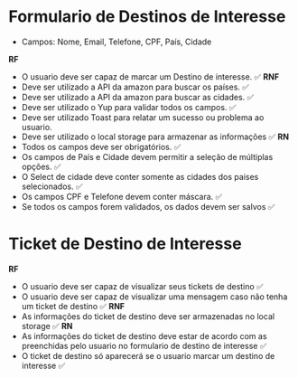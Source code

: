# Formulario de Destinos de Interesse
- Campos: Nome, Email, Telefone, CPF, País, Cidade

**RF**
- O usuario deve ser capaz de marcar um Destino de interesse. ✅
**RNF**
- Deve ser utilizado a API da amazon para buscar os países. ✅
- Deve ser utilizado a API da amazon para buscar as cidades. ✅
- Deve ser utilizado o Yup para validar todos os campos. ✅
- Deve ser utilizado Toast para relatar um sucesso ou problema ao usuario.
- Deve ser utilizado o local storage para armazenar as informações ✅
**RN**
- Todos os campos deve ser obrigatórios. ✅
- Os campos de País e Cidade devem permitir a seleção de múltiplas opções. ✅
- O Select de cidade deve conter somente as cidades dos paises selecionados. ✅
- Os campos CPF e Telefone devem conter máscara. ✅
- Se todos os campos forem validados, os dados devem ser salvos ✅


# Ticket de Destino de Interesse
**RF**
- O usuario deve ser capaz de visualizar seus tickets de destino ✅
- O usuario deve ser capaz de visualizar uma mensagem caso não tenha um ticket de destino ✅
**RNF**
- As informações do ticket de destino deve ser armazenadas no local storage ✅
**RN**
- As informações do ticket de destino deve estar de acordo com as preenchidas pelo usuario no formulario de destino de interesse ✅
- O ticket de destino só aparecerá se o usuario marcar um destino de interesse ✅
